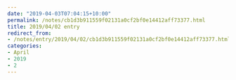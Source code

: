 ```yaml
---
date: "2019-04-03T07:04:15+10:00"
permalink: /notes/cb1d3b911559f02131a0cf2bf0e14412aff73377.html
title: 2019/04/02 entry
redirect_from:
- /notes/entry/2019/04/02/cb1d3b911559f02131a0cf2bf0e14412aff73377.html
categories:
- April
- 2019
- 2
---
```

